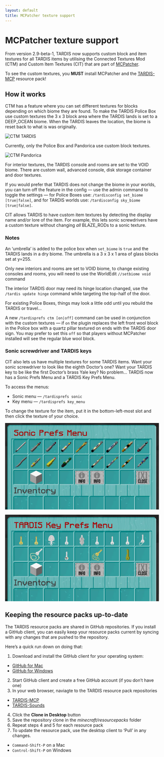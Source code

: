 ```yaml
---
layout: default
title: MCPatcher texture support
---
```


# MCPatcher texture support

From version 2.9-beta-1, TARDIS now supports custom block and item textures for all TARDIS items by utilising the Connected Textures Mod (CTM) and Custom Item Textures (CIT) that are part of [MCPatcher](http://www.minecraftforum.net/topic/1496369-).

To see the custom textures, you **MUST** install MCPatcher and the [TARDIS-MCP](https://github.com/eccentricdevotion/TARDIS-MCP) resource pack!

## How it works

CTM has a feature where you can set different textures for blocks depending on which biome they are found. To make the TARDIS Police Box use custom textures the 3 x 3 block area where the TARDIS lands is set to a DEEP\_OCEAN biome. When the TARDIS leaves the location, the biome is reset back to what is was originally.

![CTM TARDIS](images/docs/doors_opening_right_way.jpg)

Currently, only the Police Box and Pandorica use custom block textures.

![CTM Pandorica](images/docs/pandorica.jpg)

For interior textures, the TARDIS console and rooms are set to the VOID biome. There are custom wall, advanced console, disk storage container and door textures.

If you would prefer that TARDIS does not change the biome in your worlds, you can turn off the feature in the config — use the admin command to toggle the settings — for Police Boxes use: `/tardisconfig set_biome [true|false]`, and for TARDIS worlds use: `/tardisconfig sky_biome [true|false]`.

CIT allows TARDIS to have custom item textures by detecting the display name and/or lore of the item. For example, this lets sonic screwdrivers have a custom texture without changing _all_ BLAZE\_RODs to a sonic texture.

### Notes

An ‘umbrella’ is added to the police box when `set_biome` is `true` and the TARDIS lands in a dry biome. The umbrella is a 3 x 3 x 1 area of glass blocks set at y=255.

Only new interiors and rooms are set to VOID biome, to change existing consoles and rooms, you will need to use the WorldEdit `//setbiome void` command

The interior TARDIS door may need its hinge location changed, use the `/tardis update hinge` command while targeting the top-half of the door.

For existing Police Boxes, things may look a little odd until you rebuild the TARDIS or travel…

A new `/tardisprefs ctm [on|off]` command can be used in conjunction with the custom textures — if `on` the plugin replaces the left front wool block in the Police box with a quartz pillar textured on ends with the TARDIS door sign. You may prefer to set this `off` so that players without MCPatcher installed will see the regular blue wool block.

### Sonic screwdriver and TARDIS keys

CIT also lets us have multiple textures for some TARDIS items. Want your sonic screwdriver to look like the eighth Doctor’s one? Want your TARDIS key to be like the first Doctor’s brass Yale key? No problem… TARDIS now has a Sonic Prefs Menu and a TARDIS Key Prefs Menu.

To access the menus:

- Sonic menu — `/tardisprefs sonic`
- Key menu — `/tardisprefs key_menu`

To change the texture for the item, put it in the bottom-left-most slot and then click the texture of your choice.

![Sonic menu](images/docs/sonic_prefs_menu.jpg)

![Key menu](images/docs/key_prefs_menu.jpg)

## Keeping the resource packs up-to-date

The TARDIS resource packs are shared in GitHub repositories. If you install a GitHub client, you can easily keep your resource packs current by syncing with any changes that are pushed to the repository.

Here’s a quick run down on doing that:

1. Download and install the GitHub client for your operating system: 
  - [GitHub for Mac](https://mac.github.com/)
  - [GitHub for Windows](https://windows.github.com/)
2. Start GitHub client and create a free GitHub account (if you don’t have one)
3. In your web browser, naviagte to the TARDIS resource pack repositories 
  - [TARDIS-MCP](https://github.com/eccentricdevotion/TARDIS-MCP)
  - [TARDIS-Sounds](https://github.com/eccentricdevotion/TARDIS-SoundResourcePack)
4. Click the **Clone in Desktop** button
5. Save the repository clone in the _minecraft/resourcepacks_ folder
6. Repeat steps 4 and 5 for each resource pack
7. To update the resource pack, use the desktop client to ‘Pull’ in any changes. 
  - `Command-Shift-P` on a Mac
  - `Control-Shift-P` on Windows
